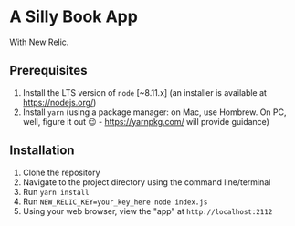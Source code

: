 # A Silly Book App
With New Relic.

## Prerequisites
1. Install the LTS version of `node` [~8.11.x] (an installer is available at https://nodejs.org/)
2. Install `yarn` (using a package manager: on Mac, use Hombrew. On PC, well, figure it out 😉 - https://yarnpkg.com/ will provide guidance)

## Installation
1. Clone the repository
2. Navigate to the project directory using the command line/terminal
3. Run `yarn install`
4. Run `NEW_RELIC_KEY=your_key_here node index.js`
5. Using your web browser, view the "app" at `http://localhost:2112`
